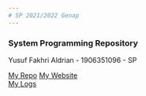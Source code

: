 ```yaml
---
# SP 2021/2022 Genap
---
```

### System Programming Repository

Yusuf Fakhri Aldrian - 1906351096 - SP

[My Repo](https://github.com/aldariaski/sp221)
[My Website](https://aldariaski.github.io/sp221)  
[My Logs](https://aldariaski.github.io/sp221/TXT/mylog.txt)
